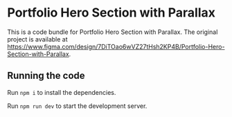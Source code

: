 
  # Portfolio Hero Section with Parallax

  This is a code bundle for Portfolio Hero Section with Parallax. The original project is available at https://www.figma.com/design/7DiTOao6wVZ27tHsh2KP4B/Portfolio-Hero-Section-with-Parallax.

  ## Running the code

  Run `npm i` to install the dependencies.

  Run `npm run dev` to start the development server.
  